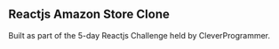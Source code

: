 ## Reactjs Amazon Store Clone
Built as part of the 5-day Reactjs Challenge held by CleverProgrammer.
